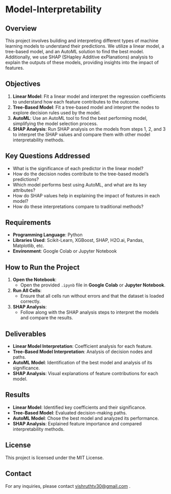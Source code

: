 # Model-Interpretability

## Overview
This project involves building and interpreting different types of machine learning models to understand their predictions. We utilize a linear model, a tree-based model, and an AutoML solution to find the best model. Additionally, we use SHAP (SHapley Additive exPlanations) analysis to explain the outputs of these models, providing insights into the impact of features.

## Objectives
1. **Linear Model**: Fit a linear model and interpret the regression coefficients to understand how each feature contributes to the outcome.
2. **Tree-Based Model**: Fit a tree-based model and interpret the nodes to explore decision rules used by the model.
3. **AutoML**: Use an AutoML tool to find the best performing model, simplifying the model selection process.
4. **SHAP Analysis**: Run SHAP analysis on the models from steps 1, 2, and 3 to interpret the SHAP values and compare them with other model interpretability methods.

## Key Questions Addressed
- What is the significance of each predictor in the linear model?
- How do the decision nodes contribute to the tree-based model’s predictions?
- Which model performs best using AutoML, and what are its key attributes?
- How do SHAP values help in explaining the impact of features in each model?
- How do these interpretations compare to traditional methods?

## Requirements
- **Programming Language**: Python
- **Libraries Used**: Scikit-Learn, XGBoost, SHAP, H2O.ai, Pandas, Matplotlib, etc.
- **Environment**: Google Colab or Jupyter Notebook

## How to Run the Project
1. **Open the Notebook**: 
   - Open the provided `.ipynb` file in **Google Colab** or **Jupyter Notebook**.
2. **Run All Cells**: 
   - Ensure that all cells run without errors and that the dataset is loaded correctly.
3. **SHAP Analysis**:
   - Follow along with the SHAP analysis steps to interpret the models and compare the results.

## Deliverables
- **Linear Model Interpretation**: Coefficient analysis for each feature.
- **Tree-Based Model Interpretation**: Analysis of decision nodes and paths.
- **AutoML Model**: Identification of the best model and analysis of its significance.
- **SHAP Analysis**: Visual explanations of feature contributions for each model.


## Results
- **Linear Model**: Identified key coefficients and their significance.
- **Tree-Based Model**: Evaluated decision-making paths.
- **AutoML Model**: Chose the best model and analyzed its performance.
- **SHAP Analysis**: Explained feature importance and compared interpretability methods.

## License
This project is licensed under the MIT License.

## Contact
For any inquiries, please contact vishruthtv30@gmail.com .

